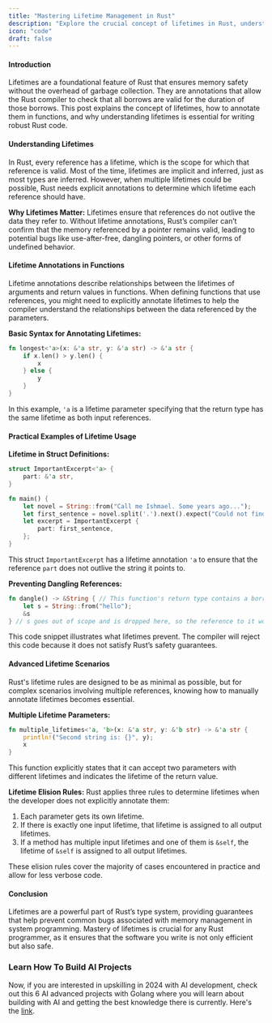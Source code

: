 ```yaml
---
title: "Mastering Lifetime Management in Rust"
description: "Explore the crucial concept of lifetimes in Rust, understanding how to define and use lifetime annotations to manage memory safely and efficiently. This comprehensive guide discusses the intricacies of lifetimes in Rust, providing technical insights, practical coding examples, and best practices for effective lifetime management in your Rust applications."
icon: "code"
draft: false
---
```


#### Introduction

Lifetimes are a foundational feature of Rust that ensures memory safety without the overhead of garbage collection. They are annotations that allow the Rust compiler to check that all borrows are valid for the duration of those borrows. This post explains the concept of lifetimes, how to annotate them in functions, and why understanding lifetimes is essential for writing robust Rust code.

#### Understanding Lifetimes

In Rust, every reference has a lifetime, which is the scope for which that reference is valid. Most of the time, lifetimes are implicit and inferred, just as most types are inferred. However, when multiple lifetimes could be possible, Rust needs explicit annotations to determine which lifetime each reference should have.

**Why Lifetimes Matter:**
Lifetimes ensure that references do not outlive the data they refer to. Without lifetime annotations, Rust’s compiler can’t confirm that the memory referenced by a pointer remains valid, leading to potential bugs like use-after-free, dangling pointers, or other forms of undefined behavior.

#### Lifetime Annotations in Functions

Lifetime annotations describe relationships between the lifetimes of arguments and return values in functions. When defining functions that use references, you might need to explicitly annotate lifetimes to help the compiler understand the relationships between the data referenced by the parameters.

**Basic Syntax for Annotating Lifetimes:**

```rust
fn longest<'a>(x: &'a str, y: &'a str) -> &'a str {
    if x.len() > y.len() {
        x
    } else {
        y
    }
}
```

In this example, `'a` is a lifetime parameter specifying that the return type has the same lifetime as both input references.

#### Practical Examples of Lifetime Usage

**Lifetime in Struct Definitions:**

```rust
struct ImportantExcerpt<'a> {
    part: &'a str,
}

fn main() {
    let novel = String::from("Call me Ishmael. Some years ago...");
    let first_sentence = novel.split('.').next().expect("Could not find a '.'");
    let excerpt = ImportantExcerpt {
        part: first_sentence,
    };
}
```

This struct `ImportantExcerpt` has a lifetime annotation `'a` to ensure that the reference `part` does not outlive the string it points to.

**Preventing Dangling References:**

```rust
fn dangle() -> &String { // This function's return type contains a borrowed value, but there is no value for it to be borrowed from.
    let s = String::from("hello");
    &s
} // s goes out of scope and is dropped here, so the reference to it would be invalid.
```

This code snippet illustrates what lifetimes prevent. The compiler will reject this code because it does not satisfy Rust’s safety guarantees.

#### Advanced Lifetime Scenarios

Rust's lifetime rules are designed to be as minimal as possible, but for complex scenarios involving multiple references, knowing how to manually annotate lifetimes becomes essential.

**Multiple Lifetime Parameters:**

```rust
fn multiple_lifetimes<'a, 'b>(x: &'a str, y: &'b str) -> &'a str {
    println!("Second string is: {}", y);
    x
}
```

This function explicitly states that it can accept two parameters with different lifetimes and indicates the lifetime of the return value.

**Lifetime Elision Rules:**
Rust applies three rules to determine lifetimes when the developer does not explicitly annotate them:

1. Each parameter gets its own lifetime.
2. If there is exactly one input lifetime, that lifetime is assigned to all output lifetimes.
3. If a method has multiple input lifetimes and one of them is `&self`, the lifetime of `&self` is assigned to all output lifetimes.

These elision rules cover the majority of cases encountered in practice and allow for less verbose code.

#### Conclusion

Lifetimes are a powerful part of Rust’s type system, providing guarantees that help prevent common bugs associated with memory management in system programming. Mastery of lifetimes is crucial for any Rust programmer, as it ensures that the software you write is not only efficient but also safe.

### Learn How To Build AI Projects

Now, if you are interested in upskilling in 2024 with AI development, check out this 6 AI advanced projects with Golang where you will learn about building with AI and getting the best knowledge there is currently. Here's the [link](https://akhilsharmatech.gumroad.com/l/zgxqq).

